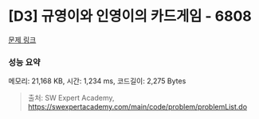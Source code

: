 # [D3] 규영이와 인영이의 카드게임 - 6808 

[문제 링크](https://swexpertacademy.com/main/code/problem/problemDetail.do?contestProbId=AWgv9va6HnkDFAW0) 

### 성능 요약

메모리: 21,168 KB, 시간: 1,234 ms, 코드길이: 2,275 Bytes



> 출처: SW Expert Academy, https://swexpertacademy.com/main/code/problem/problemList.do